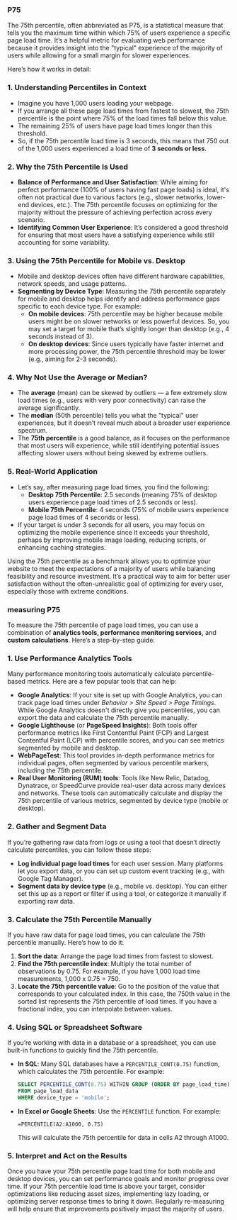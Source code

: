 ### P75
The 75th percentile, often abbreviated as P75, is a statistical measure that tells you the maximum time within which 75% of users experience a specific page load time. It’s a helpful metric for evaluating web performance because it provides insight into the "typical" experience of the majority of users while allowing for a small margin for slower experiences.

Here’s how it works in detail:

### 1. **Understanding Percentiles in Context**
   - Imagine you have 1,000 users loading your webpage.
   - If you arrange all these page load times from fastest to slowest, the 75th percentile is the point where 75% of the load times fall below this value.
   - The remaining 25% of users have page load times longer than this threshold.
   - So, if the 75th percentile load time is 3 seconds, this means that 750 out of the 1,000 users experienced a load time of **3 seconds or less**.

### 2. **Why the 75th Percentile Is Used**
   - **Balance of Performance and User Satisfaction**: While aiming for perfect performance (100% of users having fast page loads) is ideal, it's often not practical due to various factors (e.g., slower networks, lower-end devices, etc.). The 75th percentile focuses on optimizing for the majority without the pressure of achieving perfection across every scenario.
   - **Identifying Common User Experience**: It’s considered a good threshold for ensuring that most users have a satisfying experience while still accounting for some variability.

### 3. **Using the 75th Percentile for Mobile vs. Desktop**
   - Mobile and desktop devices often have different hardware capabilities, network speeds, and usage patterns.
   - **Segmenting by Device Type**: Measuring the 75th percentile separately for mobile and desktop helps identify and address performance gaps specific to each device type. For example:
     - **On mobile devices**: 75th percentile may be higher because mobile users might be on slower networks or less powerful devices. So, you may set a target for mobile that’s slightly longer than desktop (e.g., 4 seconds instead of 3).
     - **On desktop devices**: Since users typically have faster internet and more processing power, the 75th percentile threshold may be lower (e.g., aiming for 2-3 seconds).

### 4. **Why Not Use the Average or Median?**
   - The **average** (mean) can be skewed by outliers — a few extremely slow load times (e.g., users with very poor connectivity) can raise the average significantly.
   - The **median** (50th percentile) tells you what the "typical" user experiences, but it doesn’t reveal much about a broader user experience spectrum.
   - The **75th percentile** is a good balance, as it focuses on the performance that most users will experience, while still identifying potential issues affecting slower users without being skewed by extreme outliers.

### 5. **Real-World Application**
   - Let’s say, after measuring page load times, you find the following:
     - **Desktop 75th Percentile**: 2.5 seconds (meaning 75% of desktop users experience page load times of 2.5 seconds or less).
     - **Mobile 75th Percentile**: 4 seconds (75% of mobile users experience page load times of 4 seconds or less).
   - If your target is under 3 seconds for all users, you may focus on optimizing the mobile experience since it exceeds your threshold, perhaps by improving mobile image loading, reducing scripts, or enhancing caching strategies.

Using the 75th percentile as a benchmark allows you to optimize your website to meet the expectations of a majority of users while balancing feasibility and resource investment. It’s a practical way to aim for better user satisfaction without the often-unrealistic goal of optimizing for every user, especially those with extreme conditions.

### measuring P75

To measure the 75th percentile of page load times, you can use a combination of **analytics tools, performance monitoring services,** and **custom calculations**. Here’s a step-by-step guide:

### 1. **Use Performance Analytics Tools**
   Many performance monitoring tools automatically calculate percentile-based metrics. Here are a few popular tools that can help:

   - **Google Analytics**: If your site is set up with Google Analytics, you can track page load times under *Behavior > Site Speed > Page Timings*. While Google Analytics doesn't directly give you percentiles, you can export the data and calculate the 75th percentile manually.
   - **Google Lighthouse** (or **PageSpeed Insights**): Both tools offer performance metrics like First Contentful Paint (FCP) and Largest Contentful Paint (LCP) with percentile scores, and you can see metrics segmented by mobile and desktop.
   - **WebPageTest**: This tool provides in-depth performance metrics for individual pages, often segmented by various percentile markers, including the 75th percentile.
   - **Real User Monitoring (RUM) tools**: Tools like New Relic, Datadog, Dynatrace, or SpeedCurve provide real-user data across many devices and networks. These tools can automatically calculate and display the 75th percentile of various metrics, segmented by device type (mobile or desktop).

### 2. **Gather and Segment Data**
   If you’re gathering raw data from logs or using a tool that doesn’t directly calculate percentiles, you can follow these steps:
   
   - **Log individual page load times** for each user session. Many platforms let you export data, or you can set up custom event tracking (e.g., with Google Tag Manager).
   - **Segment data by device type** (e.g., mobile vs. desktop). You can either set this up as a report or filter if using a tool, or categorize it manually if exporting raw data.
   
### 3. **Calculate the 75th Percentile Manually**
   If you have raw data for page load times, you can calculate the 75th percentile manually. Here’s how to do it:

   1. **Sort the data**: Arrange the page load times from fastest to slowest.
   2. **Find the 75th percentile index**: Multiply the total number of observations by 0.75. For example, if you have 1,000 load time measurements, 1,000 x 0.75 = 750.
   3. **Locate the 75th percentile value**: Go to the position of the value that corresponds to your calculated index. In this case, the 750th value in the sorted list represents the 75th percentile of load times. If you have a fractional index, you can interpolate between values.

### 4. **Using SQL or Spreadsheet Software**
   If you’re working with data in a database or a spreadsheet, you can use built-in functions to quickly find the 75th percentile.

   - **In SQL**: Many SQL databases have a `PERCENTILE_CONT(0.75)` function, which calculates the 75th percentile. For example:
     ```sql
     SELECT PERCENTILE_CONT(0.75) WITHIN GROUP (ORDER BY page_load_time) AS p75_load_time
     FROM page_load_data
     WHERE device_type = 'mobile';
     ```
   - **In Excel or Google Sheets**: Use the `PERCENTILE` function. For example:
     ```excel
     =PERCENTILE(A2:A1000, 0.75)
     ```
     This will calculate the 75th percentile for data in cells A2 through A1000.

### 5. **Interpret and Act on the Results**
   Once you have your 75th percentile page load time for both mobile and desktop devices, you can set performance goals and monitor progress over time. If your 75th percentile load time is above your target, consider optimizations like reducing asset sizes, implementing lazy loading, or optimizing server response times to bring it down. Regularly re-measuring will help ensure that improvements positively impact the majority of users.